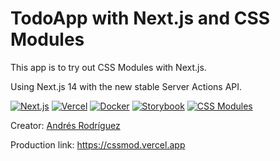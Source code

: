 # TodoApp with Next.js and CSS Modules

This app is to try out CSS Modules with Next.js.

Using Next.js 14 with the new stable Server Actions API.

[![Next.js](https://img.shields.io/badge/Next.js-14.0.2-black?logo=next.js)](https://nextjs.org/)
[![Vercel](https://img.shields.io/badge/Vercel-Deploy-black?logo=vercel)](https://vercel.com/)
[![Docker](https://img.shields.io/badge/Docker-Container-blue?logo=docker)](https://www.docker.com/)
[![Storybook](https://img.shields.io/badge/Storybook-Testing-black?logo=storybook)](https://storybook.js.org/)
[![CSS Modules](https://img.shields.io/badge/CSS-Modules-green?logo=css3)](https://github.com/css-modules/css-modules)

Creator: [Andrés Rodríguez](https://www.linkedin.com/in/and-rodr/)

Production link: https://cssmod.vercel.app

